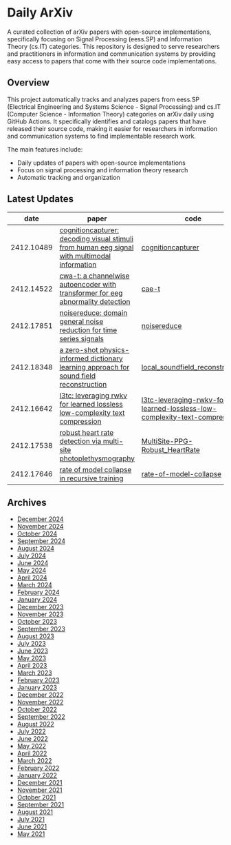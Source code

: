 # Daily ArXiv

A curated collection of arXiv papers with open-source implementations, specifically focusing on Signal Processing (eess.SP) and Information Theory (cs.IT) categories. This repository is designed to serve researchers and practitioners in information and communication systems by providing easy access to papers that come with their source code implementations.

## Overview
This project automatically tracks and analyzes papers from eess.SP (Electrical Engineering and Systems Science - Signal Processing) and cs.IT (Computer Science - Information Theory) categories on arXiv daily using GitHub Actions. It specifically identifies and catalogs papers that have released their source code, making it easier for researchers in information and communication systems to find implementable research work.

The main features include:
- Daily updates of papers with open-source implementations
- Focus on signal processing and information theory research
- Automatic tracking and organization

## Latest Updates 
|date|paper|code|
|---|---|---|
|2412.10489|[cognitioncapturer: decoding visual stimuli from human eeg signal with multimodal information](https://arxiv.org/abs/2412.10489)|[cognitioncapturer](https://github.com/xiaozhangyes/cognitioncapturer)|
|2412.14522|[cwa-t: a channelwise autoencoder with transformer for eeg abnormality detection](https://arxiv.org/abs/2412.14522)|[cae-t](https://github.com/yossizhao/cae-t)|
|2412.17851|[noisereduce: domain general noise reduction for time series signals](https://arxiv.org/abs/2412.17851)|[noisereduce](https://github.com/timsainb/noisereduce)|
|2412.18348|[a zero-shot physics-informed dictionary learning approach for sound field reconstruction](https://arxiv.org/abs/2412.18348)|[local_soundfield_reconstruction](https://github.com/manvhah/local_soundfield_reconstruction)|
|2412.16642|[l3tc: leveraging rwkv for learned lossless low-complexity text compression](https://arxiv.org/abs/2412.16642)|[l3tc-leveraging-rwkv-for-learned-lossless-low-complexity-text-compression](https://github.com/alipay/l3tc-leveraging-rwkv-for-learned-lossless-low-complexity-text-compression)|
|2412.17538|[robust heart rate detection via multi-site photoplethysmography](https://arxiv.org/abs/2412.17538)|[MultiSite-PPG-Robust_HeartRate](https://github.com/eth-siplab/MultiSite-PPG-Robust_HeartRate)|
|2412.17646|[rate of model collapse in recursive training](https://arxiv.org/abs/2412.17646)|[rate-of-model-collapse](https://github.com/berserank/rate-of-model-collapse)|


## Archives
- [December 2024](archives/2024/12.md)
- [November 2024](archives/2024/11.md)
- [October 2024](archives/2024/10.md)
- [September 2024](archives/2024/09.md)
- [August 2024](archives/2024/08.md)
- [July 2024](archives/2024/07.md)
- [June 2024](archives/2024/06.md)
- [May 2024](archives/2024/05.md)
- [April 2024](archives/2024/04.md)
- [March 2024](archives/2024/03.md)
- [February 2024](archives/2024/02.md)
- [January 2024](archives/2024/01.md)
- [December 2023](archives/2023/12.md)
- [November 2023](archives/2023/11.md)
- [October 2023](archives/2023/10.md)
- [September 2023](archives/2023/09.md)
- [August 2023](archives/2023/08.md)
- [July 2023](archives/2023/07.md)
- [June 2023](archives/2023/06.md)
- [May 2023](archives/2023/05.md)
- [April 2023](archives/2023/04.md)
- [March 2023](archives/2023/03.md)
- [February 2023](archives/2023/02.md)
- [January 2023](archives/2023/01.md)
- [December 2022](archives/2022/12.md)
- [November 2022](archives/2022/11.md)
- [October 2022](archives/2022/10.md)
- [September 2022](archives/2022/09.md)
- [August 2022](archives/2022/08.md)
- [July 2022](archives/2022/07.md)
- [June 2022](archives/2022/06.md)
- [May 2022](archives/2022/05.md)
- [April 2022](archives/2022/04.md)
- [March 2022](archives/2022/03.md)
- [February 2022](archives/2022/02.md)
- [January 2022](archives/2022/01.md)
- [December 2021](archives/2021/12.md)
- [November 2021](archives/2021/11.md)
- [October 2021](archives/2021/10.md)
- [September 2021](archives/2021/09.md)
- [August 2021](archives/2021/08.md)
- [July 2021](archives/2021/07.md)
- [June 2021](archives/2021/06.md)
- [May 2021](archives/2021/05.md)
